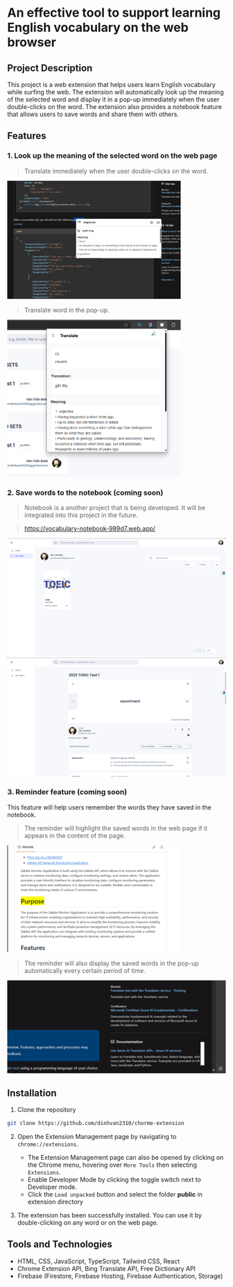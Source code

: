 <!-- # Một công cụ hiệu quả giúp hỗ trợ học từ vựng tiếng anh trên trình duyệt -->
# An effective tool to support learning English vocabulary on the web browser

## Project Description
This project is a web extension that helps users learn English vocabulary while surfing the web. The extension will automatically look up the meaning of the selected word and display it in a pop-up immediately when the user double-clicks on the word. The extension also provides a notebook feature that allows users to save words and share them with others.

## Features
### 1. Look up the meaning of the selected word on the web page

> Translate immediately when the user double-clicks on the word.

<img src="image.png" width="400">


> Translate word in the pop-up.

<img src="image-3.png" width="400">

### 2. Save words to the notebook (coming soon)
> Notebook is a another project that is being developed. It will be integrated into this project in the future. 

> https://vocabulary-notebook-989d7.web.app/

<img src="image-1.png" width="600">
<img src="image-2.png" width="600">

### 3. Reminder feature (coming soon)
This feature will help users remember the words they have saved in the notebook. 

> The reminder will highlight the saved words in the web page if it appears in the content of the page.

<img src="image-4.png" width="400">

> The reminder will also display the saved words in the pop-up automatically every certain period of time.

![alt text](angghi2024-09-20015144-ezgif.com-video-to-gif-converter.gif) 

## Installation

1. Clone the repository
```bash 
git clone https://github.com/dinhvan2310/chorme-extension
```

2. Open the Extension Management page by navigating to `chrome://extensions`.
   - The Extension Management page can also be opened by clicking on the Chrome menu, hovering over `More Tools` then selecting `Extensions`.
   - Enable Developer Mode by clicking the toggle switch next to Developer mode.
   - Click the `Load unpacked` button and select the folder **public** in extension directory

3. The extension has been successfully installed. You can use it by double-clicking on any word or  on the web page.

## Tools and Technologies
- HTML, CSS, JavaScript, TypeScript, Tailwind CSS, React
- Chrome Extension API, Bing Translate API, Free Dictionary API
- Firebase (Firestore, Firebase Hosting, Firebase Authentication, Storage)
